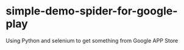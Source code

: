 simple-demo-spider-for-google-play
==================================

Using Python and selenium to get something from Google APP Store
